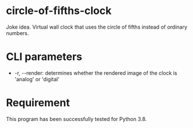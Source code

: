 # circle-of-fifths-clock
Joke idea.  Virtual wall clock that uses the circle of fifths instead of ordinary numbers.

# CLI parameters
* -r, --render:        determines whether the rendered image of the clock is 'analog' or 'digital'

# Requirement
This program has been successfully tested for Python 3.8.
